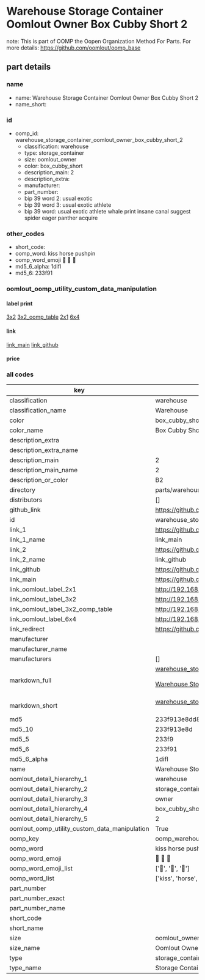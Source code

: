 # Warehouse Storage Container Oomlout Owner Box Cubby Short 2  

note: This is part of OOMP the Oopen Organization Method For Parts. For more details: https://github.com/oomlout/oomp_base

##  part details
  







### name
* name: Warehouse Storage Container Oomlout Owner Box Cubby Short 2
* name_short: 
### id
* oomp_id: warehouse_storage_container_oomlout_owner_box_cubby_short_2
  * classification: warehouse
  * type: storage_container
  * size: oomlout_owner
  * color: box_cubby_short
  * description_main: 2
  * description_extra: 
  * manufacturer: 
  * part_number: 
  * bip 39 word 2: usual exotic
  * bip 39 word 3: usual exotic athlete
  * bip 39 word: usual exotic athlete whale print insane canal suggest spider eager panther acquire

### other_codes
* short_code: 
* oomp_word: kiss horse pushpin
* oomp_word_emoji :kiss: :horse: :pushpin:
* md5_6_alpha: 1difl
* md5_6: 233f91






### oomlout_oomp_utility_custom_data_manipulation
#### label print
[3x2](http://192.168.1.245:1112/?label=oomp%201difl)
[3x2_oomp_table](http://192.168.1.108:1112/?label=oomp%201difl)
[2x1](http://192.168.1.242:1112/?label=oomp%201difl)
[6x4](http://192.168.1.55:1112/?label=oomp%201difl)    

#### link

[link_main](https://github.com/oomlout/oomlout_oomp_version_1_messy/tree/main/parts/warehouse_storage_container_oomlout_owner_box_cubby_short_2) [link_github](https://github.com/oomlout/oomlout_oomp_version_1_messy/tree/main/parts/warehouse_storage_container_oomlout_owner_box_cubby_short_2)                             

#### price







### all codes 
| key | value |  
| --- | --- |  
| classification | warehouse |  
| classification_name | Warehouse |  
| color | box_cubby_short |  
| color_name | Box Cubby Short |  
| description_extra |  |  
| description_extra_name |  |  
| description_main | 2 |  
| description_main_name | 2 |  
| description_or_color | B2 |  
| directory | parts/warehouse_storage_container_oomlout_owner_box_cubby_short_2 |  
| distributors | [] |  
| github_link | https://github.com/oomlout/oomlout_oomp_part_src/tree/main/parts/warehouse_storage_container_oomlout_owner_box_cubby_short_2 |  
| id | warehouse_storage_container_oomlout_owner_box_cubby_short_2 |  
| link_1 | https://github.com/oomlout/oomlout_oomp_version_1_messy/tree/main/parts/warehouse_storage_container_oomlout_owner_box_cubby_short_2 |  
| link_1_name | link_main |  
| link_2 | https://github.com/oomlout/oomlout_oomp_version_1_messy/tree/main/parts/warehouse_storage_container_oomlout_owner_box_cubby_short_2 |  
| link_2_name | link_github |  
| link_github | https://github.com/oomlout/oomlout_oomp_version_1_messy/tree/main/parts/warehouse_storage_container_oomlout_owner_box_cubby_short_2 |  
| link_main | https://github.com/oomlout/oomlout_oomp_version_1_messy/tree/main/parts/warehouse_storage_container_oomlout_owner_box_cubby_short_2 |  
| link_oomlout_label_2x1 | http://192.168.1.242:1112/?label=oomp%201difl |  
| link_oomlout_label_3x2 | http://192.168.1.245:1112/?label=oomp%201difl |  
| link_oomlout_label_3x2_oomp_table | http://192.168.1.108:1112/?label=oomp%201difl |  
| link_oomlout_label_6x4 | http://192.168.1.55:1112/?label=oomp%201difl |  
| link_redirect | https://github.com/oomlout/oomlout_oomp_version_1_messy/tree/main/parts/warehouse_storage_container_oomlout_owner_box_cubby_short_2 |  
| manufacturer |  |  
| manufacturer_name |  |  
| manufacturers | [] |  
| markdown_full | [warehouse_storage_container_oomlout_owner_box_cubby_short_2](none)<br>[](none)<br>[Warehouse Storage Container Oomlout Owner Box Cubby Short 2](none)<br><br> |  
| markdown_short | [warehouse_storage_container_oomlout_owner_box_cubby_short_2](none)<br><br> |  
| md5 | 233f913e8dd8e421d3d56f9a1c540781 |  
| md5_10 | 233f913e8d |  
| md5_5 | 233f9 |  
| md5_6 | 233f91 |  
| md5_6_alpha | 1difl |  
| name | Warehouse Storage Container Oomlout Owner Box Cubby Short 2 |  
| oomlout_detail_hierarchy_1 | warehouse |  
| oomlout_detail_hierarchy_2 | storage_container |  
| oomlout_detail_hierarchy_3 | owner |  
| oomlout_detail_hierarchy_4 | box_cubby_short |  
| oomlout_detail_hierarchy_5 | 2 |  
| oomlout_oomp_utility_custom_data_manipulation | True |  
| oomp_key | oomp_warehouse_storage_container_oomlout_owner_box_cubby_short_2 |  
| oomp_word | kiss horse pushpin |  
| oomp_word_emoji | :kiss: :horse: :pushpin: |  
| oomp_word_emoji_list | [':kiss:', ':horse:', ':pushpin:'] |  
| oomp_word_list | ['kiss', 'horse', 'pushpin'] |  
| part_number |  |  
| part_number_exact |  |  
| part_number_name |  |  
| short_code |  |  
| short_name |  |  
| size | oomlout_owner |  
| size_name | Oomlout Owner |  
| type | storage_container |  
| type_name | Storage Container |  
